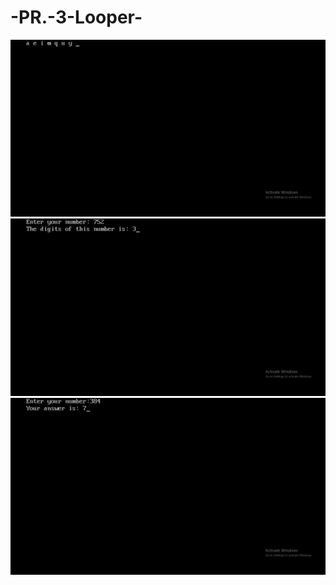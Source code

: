 # -PR.-3-Looper-
<img src="Screenshot (7).png">
<img src="Screenshot (8).png">
<img src="Screenshot (9).png">


